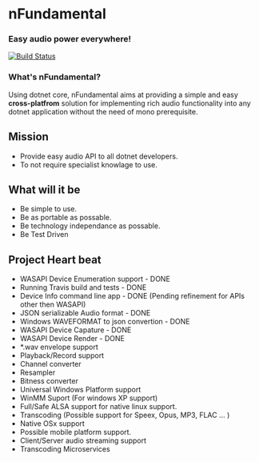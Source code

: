 # nFundamental
### Easy audio power everywhere!

[![Build Status](https://travis-ci.org/jamesjharper/nFundamental.svg?branch=master)](https://travis-ci.org/jamesjharper/nFundamental)


### What's nFundamental?

Using dotnet core, nFundamental aims at providing a simple and easy **cross-platfrom** solution for implementing rich audio functionality into any dotnet application without the need of mono prerequisite.  

## Mission
  - Provide easy audio API to all dotnet developers.
  - To not require specialist knowlage to use.

## What will it be
  - Be simple to use.
  - Be as portable as possable.
  - Be technology independance as possable. 
  - Be Test Driven

## Project Heart beat 

  - WASAPI Device Enumeration support       - DONE
  - Running Travis build and tests          - DONE
  - Device Info command line app            - DONE (Pending refinement for APIs other then WASAPI)
  - JSON serializable Audio format          - DONE
  - Windows WAVEFORMAT to json convertion   - DONE
  - WASAPI Device Capature                  - DONE
  - WASAPI Device Render                    - DONE
  - *.wav envelope support 
  - Playback/Record support
  - Channel converter
  - Resampler
  - Bitness converter
  - Universal Windows Platform support
  - WinMM Suport (For windows XP support)
  - Full/Safe ALSA support for native linux support.
  - Transcoding (Possible support for Speex, Opus, MP3, FLAC ... )
  - Native OSx support
  - Possible mobile platform support.
  - Client/Server audio streaming support
  - Transcoding Microservices 
